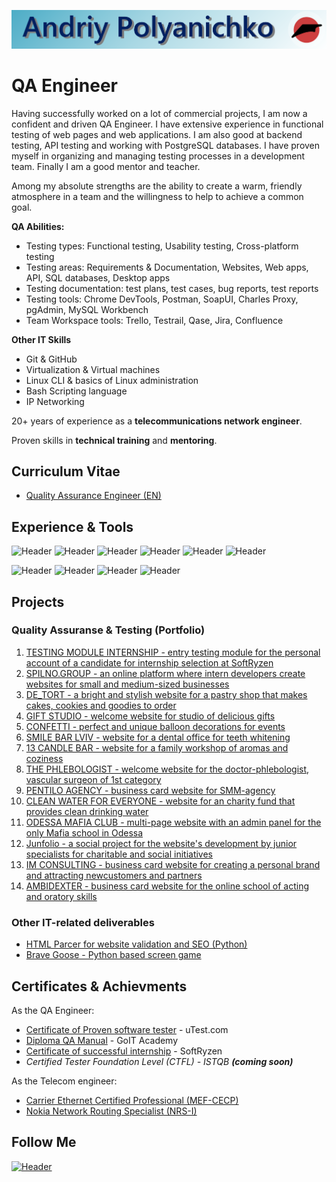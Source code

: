 ![Header](https://github.com/Rasshua/Rasshua/blob/main/assets/GitHub_Logo_4.png)

# QA Engineer

Having successfully worked on a lot of commercial projects, I am now a confident and driven QA Engineer. I have extensive experience in functional testing of web pages and web applications. I am also good at backend testing, API testing and working with PostgreSQL databases. I have proven myself in organizing and managing testing processes in a development team. Finally I am a good mentor and teacher.

Among my absolute strengths are the ability to create a warm, friendly atmosphere in a team and the willingness to help to achieve a common goal.

**QA Abilities:**

- Testing types: Functional testing, Usability testing, Cross-platform testing
- Testing areas: Requirements & Documentation, Websites, Web apps, API, SQL databases, Desktop apps
- Testing documentation: test plans, test cases, bug reports, test reports
- Testing tools: Chrome DevTools, Postman, SoapUI, Charles Proxy, pgAdmin, MySQL Workbench
- Team Workspace tools: Trello, Testrail, Qase, Jira, Confluence

**Other IT Skills**

- Git & GitHub
- Virtualization & Virtual machines
- Linux CLI & basics of Linux administration
- Bash Scripting language
- IP Networking

20+ years of experience as a **telecommunications network engineer**.

Proven skills in **technical training** and **mentoring**.

## Curriculum Vitae

- [Quality Assurance Engineer (EN)](https://drive.google.com/file/d/1eApQ5hG-S34D8MAm-CQdYJGVvxq3sPkq/view?usp=drive_link "target=_blank")

## Experience & Tools

![Header](https://img.shields.io/badge/DevTools-101010?style=for-the-badge&logo=googlechrome&logoColor=2674f2)
![Header](https://img.shields.io/badge/CharlesProxy-090909?style=for-the-badge&logo=charlesproxy&logoColor=8cc4d7)
![Header](https://img.shields.io/badge/Postman-101010?style=for-the-badge&logo=Postman&logoColor=f76935)
![Header](https://img.shields.io/badge/SoapUI-101010?style=for-the-badge&logo=SoapUI&logoColor=2674f2)
![Header](https://img.shields.io/badge/Jira-090909?style=for-the-badge&logo=jira&logoColor=136be1)
![Header](https://img.shields.io/badge/MySQL-090909?style=for-the-badge&logo=mysql&logoColor=00618a)

![Header](https://img.shields.io/badge/GitHub-101010?style=for-the-badge&logo=GitHub&logoColor=8cc4d7)
![Header](https://img.shields.io/badge/VSCode-101010?style=for-the-badge&logo=visualstudio&logoColor=39a7f2)
![Header](https://img.shields.io/badge/VMWare-101010?style=for-the-badge&logo=vmware&logoColor=77a53e)
![Header](https://img.shields.io/badge/Ubuntu-101010?style=for-the-badge&logo=ubuntu&logoColor=d64613)

## Projects

### Quality Assuranse & Testing (Portfolio)

1. [TESTING MODULE INTERNSHIP - entry testing module for the personal account of a candidate for internship selection at SoftRyzen](https://testing-module-internship.vercel.app/login)
2. [SPILNO.GROUP - an online platform where intern developers create websites for small and medium-sized businesses](https://spilno.group/)
3. [DE_TORT - a bright and stylish website for a pastry shop that makes cakes, cookies and goodies to order](https://de-tort.com.ua/)
4. [GIFT STUDIO - welcome website for studio of delicious gifts ](https://www.gift-studio.com.ua/)
4. [CONFETTI - perfect and unique balloon decorations for events](https://www.confettibalony.shop/)
5. [SMILE BAR LVIV - website for a dental office for teeth whitening](https://smilebarlviv.com/)
6. [13 CANDLE BAR - website for a family workshop of aromas and coziness](https://www.13candle.bar/en)
7. [THE PHLEBOLOGIST - welcome website for the doctor-phlebologist, vascular surgeon of 1st category](https://doctor-voitsitskyi.com.ua/en)
8. [PENTILO AGENCY - business card website for SMM-agency](https://pentiloagency.com/)
9. [CLEAN WATER FOR EVERYONE - website for an charity fund that provides clean drinking water](https://charitywater.com.ua/en)
10. [ODESSA MAFIA CLUB - multi-page website with an admin panel for the only Mafia school in Odessa](https://mafiaodessa.com/)
11. [Junfolio - a social project for the website's development by junior specialists for charitable and social initiatives](https://junfolio.top/)
12. [IM CONSULTING - business card website for creating a personal brand and attracting newcustomers and partners](https://imconsulting.com.ua/)
13. [AMBIDEXTER - business card website for the online school of acting and oratory skills](https://www.ambidexterschool.com/en)

<!-- 
- [Checklists](https://github.com/Rasshua/checklists)
- [SQL Queries](https://github.com/Rasshua/SQL)
- [Postman Collections](https://github.com/Rasshua/postman)
-->

### Other IT-related deliverables

- [HTML Parcer for website validation and SEO (Python)](https://github.com/Rasshua/html_parser)
- [Brave Goose - Python based screen game](https://github.com/Rasshua/brave_goose)

## Certificates & Achievments

As the QA Engineer:
- [Certificate of Proven software tester](https://drive.google.com/file/d/1S7CVCRouJHKoHpnpp-kSJLlU5AfQ2ykM/view?usp=drive_link) - uTest.com
- [Diploma QA Manual](https://drive.google.com/file/d/1mJxY7qPihw1E51S2jAbivzcgPpZhHbKL/view?usp=drive_link) - GoIT Academy
- [Certificate of successful internship](https://drive.google.com/file/d/1wn3_aw1a60DvnfHTROja6mUyXsolx5HT/view?usp=drive_link) - SoftRyzen
- <i>Certified Tester Foundation Level (CTFL) - ISTQB <b>(coming soon)</b></i>

As the Telecom engineer:
- [Carrier Ethernet Certified Professional (MEF-CECP)](https://drive.google.com/file/d/17zJxfSNSyGUifiip3D0tPxULdP_WCkXL/view?usp=sharing/)
- [Nokia Network Routing Specialist (NRS-I)](https://drive.google.com/file/d/1G1G-efrz_6K171duKWESWU9N5C0Ugz8z/view?usp=sharing/)

## Follow Me

[![Header](https://img.shields.io/badge/Linkedin-494949?style=for-the-badge&logo=linkedin&logoColor=0073b1)](https://www.linkedin.com/in/polandre/)
